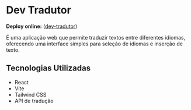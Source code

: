 # Dev Tradutor

**Deploy online:** ([dev-tradutor](https://dev-tradutor-fa.vercel.app/))

É uma aplicação web que permite traduzir textos entre diferentes idiomas, oferecendo uma interface simples para seleção de idiomas e inserção de texto.

## Tecnologias Utilizadas

- React
- Vite
- Tailwind CSS  
- API de tradução
